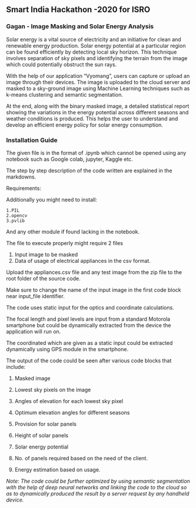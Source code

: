 ## Smart India Hackathon -2020 for ISRO
### Gagan - Image Masking and Solar Energy Analysis
Solar energy is a vital source of electricity and an initiative for clean and renewable energy production. Solar energy potential at a particular region can be found efficiently by detecting local sky horizon. This technique involves separation of sky pixels and identifying the terrain from the image which could potentially obstruct the sun rays. 

With the help of our application “Vyomang”, users can capture or upload an image through their devices. The image is uploaded to the cloud server and masked to a sky-ground image using Machine Learning techniques such as k-means clustering and semantic segmentation. 

At the end, along with the binary masked image, a detailed statistical report showing the variations in the energy potential across different seasons and weather conditions is produced. This helps the user to understand and develop an efficient energy policy for solar energy consumption.



### **Installation Guide**

The given file is in the format of .ipynb which cannot be opened using any notebook such as Google colab, jupyter, Kaggle etc.

The step by step description of the code written are explained in the markdowns.

Requirements:

Additionally you might need to install:

    1.PIL    
    2.opencv    
    3.pvlib

And any other module if found lacking in the notebook.

The file to execute properly might require 2 files

 1. Input image to be masked
 2. Data of usage of electrical appliances in the csv format.
 
Upload the appliances.csv file and any test image from the zip file to the root folder of the source code.

Make sure to change the name of the input image in the first code block near input_file identifier.

The code uses static input for the optics and coordinate calculations.

The focal length and pixel levels are input from a standard Motorola smartphone but could be dynamically extracted from the device the application will run on.

The coordinated which are given as a static input could be extracted dynamically using GPS module in the smartphone.

The output of the code could be seen after various code blocks that include:

1. Masked image

2. Lowest sky pixels on the image

3. Angles of elevation for each lowest sky pixel

4. Optimum elevation angles for different seasons

5. Provision for solar panels

6. Height of solar panels

7. Solar energy potential

8. No. of panels required based on the need of the client.

9. Energy estimation based on usage.

*Note: The code could be further optimized by using semantic segmentation with the help of deep neural networks and linking the code to the cloud so as to dynamically produced the result by a server request by any handheld device.*
